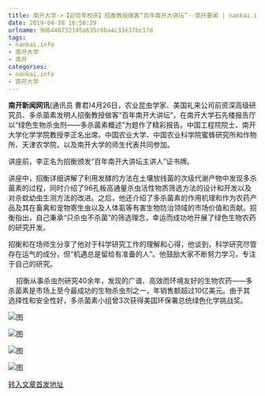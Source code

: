 ```yaml
---
title: 南开大学->【迎百年校庆】招衡教授做客“百年南开大讲坛”--南开要闻 | nankai.info
date: 2019-04-28 16:58:29
urlname: 9d6440732145a635c6ba4c33e37bc17d
tags: 
- nankai.info
- 南开大学
- 南开
categories:
- nankai.info
- 南开大学
---
```


**南开新闻网讯**(通讯员 曹君)4月26日，农业昆虫学家、美国礼来公司前资深高级研究员、多杀菌素发明人招衡教授做客“百年南开大讲坛”，在南开大学石先楼报告厅以“绿色生物杀虫剂——多杀菌素概述”为题作了精彩报告。中国工程院院士、南开大学化学学院教授李正名出席。中国农业大学、中国农业科学院蜜蜂研究所和作物所、天津农学院，以及南开大学的师生代表共同参加。

讲座前，李正名为招衡颁发“百年南开大讲坛主讲人”证书牌。

讲座中，招衡详细讲解了利用发酵的方法在土壤放线菌的次级代谢产物中发现多杀菌素的过程，同时介绍了96孔板高通量杀虫活性物质筛选方法的设计和开发以及对杀蚊幼虫生测方法的改进。之后，他还介绍了多杀菌素的作用机理和作为农药产品及其在畜禽和宠物寄生虫以及人体虱等有害生物防治领域的市场价值和贡献。招衡指出，自己秉承“只杀虫不杀菌”的筛选理念，幸运而成功地开展了绿色生物农药的研究开发。

招衡和在场师生分享了他对于科学研究工作的理解和心得，他谈到，科学研究尽管存在运气的成分，但“机遇总是留给有准备的人”。他鼓励大家不断努力学习，专注于自己的研究。

    招衡从事杀虫剂研究40余年，发现的广谱、高效而环境友好的生物农药——多杀菌素是市场上至今最成功的生物杀虫剂之一，年销售额超过10亿美元。由于其选择性和安全性好，多杀菌素小组曾3次获得美国环保署总统绿色化学挑战奖。

![图](file:///C:/Users/Lenovo/AppData/Local/Temp/msohtmlclip1/01/clip_image004.jpg)

![图](http://news.nankai.edu.cn/pic/0/00/35/12/351225_339403.jpg)

![图](file:///C:/Users/Lenovo/AppData/Local/Temp/msohtmlclip1/01/clip_image002.jpg)

![图](http://news.nankai.edu.cn/pic/0/00/35/12/351224_974902.jpg)

[转入文章首发地址](http://news.nankai.edu.cn/nkyw/system/2019/04/27/000447360.shtml)